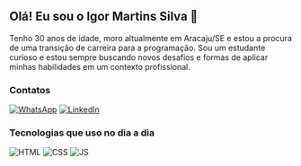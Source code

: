 
## Olá! Eu sou o Igor Martins Silva 👋

Tenho 30 anos de idade, moro altualmente em Aracaju/SE e estou a procura de uma transição de carreira para a programação. Sou um estudante curioso e estou sempre buscando novos desafios e formas de aplicar minhas habilidades em um contexto profissional.

### Contatos

[![WhatsApp](https://img.shields.io/badge/WhatsApp-25D366?style=for-the-badge&logo=whatsapp&logoColor=white)](https://wa.me/5527995167790) [![LinkedIn](https://img.shields.io/badge/LinkedIn-0077B5?style=for-the-badge&logo=linkedin&logoColor=white)](https://www.linkedin.com/in/igorms12)

### Tecnologias que uso no dia a dia

![HTML](https://img.shields.io/badge/HTML5-E34F26?style=for-the-badge&logo=html5&logoColor=white) ![CSS](https://img.shields.io/badge/CSS3-1572B6?style=for-the-badge&logo=css3&logoColor=white) ![JS](https://img.shields.io/badge/JavaScript-F7DF1E?style=for-the-badge&logo=javascript&logoColor=black)  
